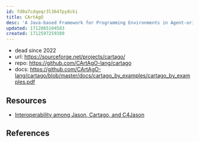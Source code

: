 ```yaml
---
id: fd0a7cdqeqr3l3647py8cki
title: CArtAgO
desc: 'A Java-based Framework for Programming Environments in Agent-oriented Applications '
updated: 1712865104583
created: 1712597259389
---
```


- dead since 2022
- url: https://sourceforge.net/projects/cartago/
- repo: https://github.com/CArtAgO-lang/cartago
- docs: https://github.com/CArtAgO-lang/cartago/blob/master/docs/cartago_by_examples/cartago_by_examples.pdf

## Resources

- [Interoperability among Jason, Cartago, and C4Jason](https://github.com/jacamo-lang/jacamo/issues/38)

## References

